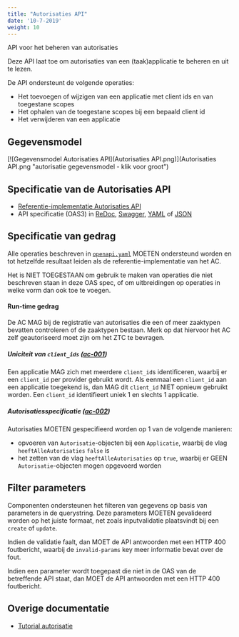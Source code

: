 ```yaml
---
title: "Autorisaties API"
date: '10-7-2019'
weight: 10
---
```


API voor het beheren van autorisaties

Deze API laat toe om autorisaties van een (taak)applicatie te beheren en uit
te lezen.

De API ondersteunt de volgende operaties:

* Het toevoegen of wijzigen van een applicatie met client ids en van toegestane scopes
* Het ophalen van de toegestane scopes bij een bepaald client id
* Het verwijderen van een applicatie


## Gegevensmodel

[![Gegevensmodel Autorisaties API](Autorisaties API.png)](Autorisaties API.png "autorisatie gegevensmodel - klik voor groot")


## Specificatie van de Autorisaties API

* [Referentie-implementatie Autorisaties API](https://autorisaties-api.vng.cloud)
* API specificatie (OAS3) in
  [ReDoc](https://autorisaties-api.vng.cloud/api/v1/schema/),
  [Swagger](https://petstore.swagger.io/?url=https://autorisaties-api.vng.cloud/api/v1/schema/openapi.yaml),
  [YAML](https://autorisaties-api.vng.cloud/api/v1/schema/openapi.yaml) of
  [JSON](https://autorisaties-api.vng.cloud/api/v1/schema/openapi.json)


## Specificatie van gedrag


Alle operaties beschreven in [`openapi.yaml`](../../../api-specificatie/ac/openapi.yaml)
MOETEN ondersteund worden en tot hetzelfde resultaat leiden als de
referentie-implementatie van het AC.

Het is NIET TOEGESTAAN om gebruik te maken van operaties die niet beschreven
staan in deze OAS spec, of om uitbreidingen op operaties in welke vorm dan ook
toe te voegen.

#### Run-time gedrag

De AC MAG bij de registratie van autorisaties die een of meer zaaktypen
bevatten controleren of de zaaktypen bestaan. Merk op dat hiervoor het AC
zelf geautoriseerd moet zijn om het ZTC te bevragen.

##### **<a name="ac-001">Uniciteit van `client_ids` ([ac-001](#ac-001))</a>**

Een applicatie MAG zich met meerdere `client_id`s identificeren, waarbij er
een `client_id` per provider gebruikt wordt. Als eenmaal een `client_id` aan een
applicatie toegekend is, dan MAG dit `client_id` NIET opnieuw gebruikt worden.
Een `client_id` identifieert uniek 1 en slechts 1 applicatie.

##### **<a name="ac-002">Autorisatiesspecificatie ([ac-002](#ac-002))</a>**

Autorisaties MOETEN gespecifieerd worden op 1 van de volgende manieren:

* opvoeren van `Autorisatie`-objecten bij een `Applicatie`, waarbij de vlag
  `heeftAlleAutorisaties` `false` is
* het zetten van de vlag `heeftAlleAutorisaties` op `true`, waarbij er GEEN
  `Autorisatie`-objecten mogen opgevoerd worden

## Filter parameters

Componenten ondersteunen het filteren van gegevens op basis van parameters in
de querystring. Deze parameters MOETEN gevalideerd worden op het juiste
formaat, net zoals inputvalidatie plaatsvindt bij een `create` of `update`.

Indien de validatie faalt, dan MOET de API antwoorden met een HTTP 400
foutbericht, waarbij de `invalid-params` key meer informatie bevat over de fout.

Indien een parameter wordt toegepast die niet in de OAS van de betreffende API
staat, dan MOET de API antwoorden met een HTTP 400 foutbericht.


## Overige documentatie

* [Tutorial autorisatie](../../ontwikkelaars/handleidingen-en-tutorials/_assets/autorisatie.pptx)
